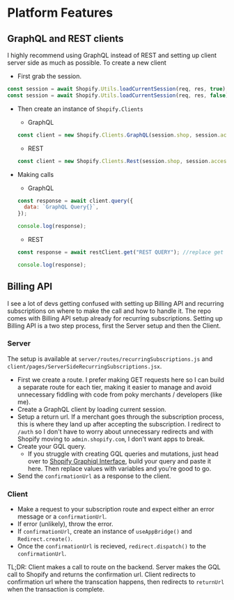 # Platform Features

## GraphQL and REST clients

I highly recommend using GraphQL instead of REST and setting up client server side as much as possible. To create a new client

- First grab the session.

```javascript
const session = await Shopify.Utils.loadCurrentSession(req, res, true); //online token
const session = await Shopify.Utils.loadCurrentSession(req, res, false); //offline token
```

- Then create an instance of `Shopify.Clients`

  - GraphQL

  ```javascript
  const client = new Shopify.Clients.GraphQL(session.shop, session.accessToken);
  ```

  - REST

  ```javascript
  const client = new Shopify.Clients.Rest(session.shop, session.accessToken);
  ```

- Making calls

  - GraphQL

  ```javascript
  const response = await client.query({
    data: `GraphQL Query{}`,
  });

  console.log(response);
  ```

  - REST

  ```javascript
  const response = await restClient.get("REST QUERY"); //replace get with post/put/delete for your query type

  console.log(response);
  ```

## Billing API

I see a lot of devs getting confused with setting up Billing API and recurring subscriptions on where to make the call and how to handle it. The repo comes with Billing API setup already for recurring subscriptions. Setting up Billing API is a two step process, first the Server setup and then the Client.

### Server

The setup is available at `server/routes/recurringSubscriptions.js` and `client/pages/ServerSideRecurringSubscriptions.jsx`.

- First we create a route. I prefer making GET requests here so I can build a separate route for each tier, making it easier to manage and avoid unnecessary fiddling with code from poky merchants / developers (like me).
- Create a GraphQL client by loading current session.
- Setup a return url. If a merchant goes through the subscription process, this is where they land up after accepting the subscription. I redirect to `/auth` so I don't have to worry about unnecessary redirects and with Shopify moving to `admin.shopify.com`, I don't want apps to break.
- Create your GQL query.
  - If you struggle with creating GQL queries and mutations, just head over to [Shopify Graphiql Interface](https://shopify.dev/graphiql/admin-graphiql), build your query and paste it here. Then replace values with variables and you're good to go.
- Send the `confirmationUrl` as a response to the client.

### Client

- Make a request to your subscription route and expect either an error message or a `confirmationUrl`.
- If error (unlikely), throw the error.
- If `confirmationUrl`, create an instance of `useAppBridge()` and `Redirect.create()`.
- Once the `confirmationUrl` is recieved, `redirect.dispatch()` to the `confirmationUrl`.

TL;DR: Client makes a call to route on the backend. Server makes the GQL call to Shopify and returns the confirmation url. Client redirects to confirmation url where the transcation happens, then redirects to `returnUrl` when the transaction is complete.
